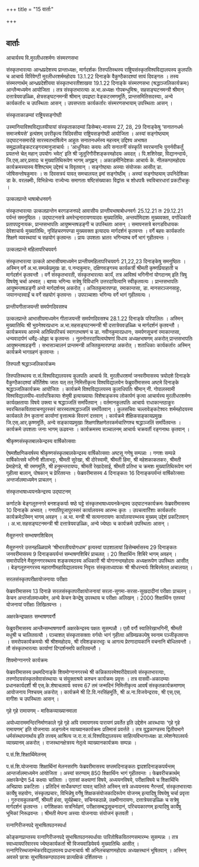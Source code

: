 +++
title = "15    वार्ताः"

+++
# 

## 

## 

## वार्ताः

आचार्यस्य वि.मुरलीधरशर्मणः संस्मरणसभा

संस्कृतभारत्याः आन्ध्रप्रदेशस्य प्रान्ताध्यक्षः, मार्गदर्शकः तिरुपतिस्थस्य राष्ट्रियसंस्कृतविश्वविद्यालयस्य कुलपतिः च आचार्यः विरिवेण्टी मुरलीधरशर्ममहोदयः 13.1.22 दिनाङ्के वैकुण्ठैकादश्यां सायं दिवङ्गतः । तस्य संस्मरणार्थम् आन्ध्रप्रदेशीयया संस्कृतभारतीशाखया 19.1.22 दिनाङ्के संस्मरणसभा (श्रद्धाञ्जलिकार्यक्रमः) आन्लैन्मध्यमेन आयोजिता । तत्र संस्कृतभारत्याः अ.भा.अध्यक्षः गोपबन्धुमिश्रः, सहसङ्घटनमन्त्री श्रीमान् दत्तात्रेयवज्रळ्ळिः, क्षेत्रसङ्घटनमन्त्री श्रीमान् उपद्रष्टा वेङ्कटरमणमूर्तिः, प्रान्तसमितिसदस्याः, अन्ये कार्यकर्तारः च उपस्थिताः आसन् । उपसप्तताः कार्यकर्तारः संस्मरणसभायाम् उपस्थिताः आसन् ।

संस्कृताकाडम्यां राष्ट्रियसङ्गोष्ठी

उस्मानियाविश्वविद्यालयीयायां संस्कृताकादम्यां डिसेम्बर्-मासस्य 27, 28, 29 दिनाङ्केषु ‘सनातनधर्मः समाजश्रेयसे’ इत्यंशम् उररीकृत्य त्रिदिवसीया राष्ट्रियसङ्गोष्ठी आयोजिता । अस्यां सङ्गोष्ठ्याम् उद्घाटनसमारोहे सारस्वतभाषित्वेन आहूतः सनातनधर्मस्य महत्त्वम् उद्दिश्य अभाषत समुद्रालवेङ्कटरङ्गरामानुजाचार्यः । ‘आधुनिकाः कवयः अपि सनातनीं संस्कृतिं स्वरचनाभिः पुनर्नवीकर्तुं प्रयतन्ते चेत् महान् उपयोगः भवेत्’ इति श्री जूलूरिगौरीशङ्करमहोदयः अवदत् । पि.शशिरेखा, विद्यानन्दार्यः, जि.एस्.आर्.प्रसादः च मुख्यातिथिरूपेण भागम् अगृह्णन् । अकाडमीनिदेशकः आचार्यः के. नीलकण्ठमहोदयः कार्यक्रमस्यास्य वैशिष्ट्यम् उद्देश्यं च विवृतवान् । सङ्गोष्ठ्याः अस्याः संयोजकः आसीत् डा. जोषिसन्तोषकुमारः । सः दिवसत्रयं यावत् समचालयत् इमां सङ्गोष्ठीम् । अस्यां सङ्गोष्ठ्याम् उपनिदेशिका डा के. वरलक्ष्मीः, विभिन्नेभ्यः राज्येभ्यः समागताः षष्टिसंख्याकाः विद्वांसः च शोधपत्रैः स्वविचारधारां प्रकटीचक्रुः ।

उत्कलप्रान्ते भाषाबोधनवर्गः

संस्कृतभारत्याः उत्कलप्रान्तेन बरगडजनपदे आवासीयः प्रान्तीयभाषाबोधनवर्गः 25.12.21 तः 29.12.21 पर्यन्तं समनुष्ठितः । उद्घाटनसत्रे अमरेन्द्रनारायणयादवः मुख्यातिथिः, अन्तर्यामिदाशः मुख्यवक्ता, वर्गाधिकारी प्रतापपट्टनायकः, प्रान्तसभापतिः आयुष्मन्तषडङ्गी च उपस्थिताः आसन् । समापनसत्रे बरगडविधायकः देवेशाचार्यः मुख्यातिथिः, नृसिंहचरणपण्डा मुख्यवक्ता इत्यादयः मार्गदर्शनं कृतवन्तः । वर्गे बहवः कार्यकर्तारः शिक्षणे व्यवस्थायां च सहयोगं कृतवन्तः । प्रायः उपशताः भ्रातरः भगिन्यश्च वर्गे भागं गृहीतवन्तः ।

उत्कलप्रान्ते महिलापरिचयवर्गः

संस्कृतभारत्या उत्कले आभासीयमाध्यमेन प्रान्तीयमहिलापरिचयवर्गः 21,22,23 दिनाङ्केषु समनुष्ठितः । अस्मिन् वर्गे अ.भा.सम्पर्कप्रमुखः डा. प.नन्दकुमारः, दक्षिणवङ्गस्य कार्यकर्त्री श्रीमती कृष्णप्रियाहाती च मार्गदर्शनं कृतवन्तौ । वर्गे संस्कृतभारती, संस्कृतभारत्याः कार्यं, तत्र आविश्वं भगिनीनां योगदानम् इति त्रिषु विषयेषु चर्चा अभवत् । बह्व्यः भगिन्यः सत्रेषु विविधानि उत्तरदायित्वानि स्वीकृतवत्यः । प्रान्तसभापतिः आयुष्मन्तषडङ्गी अन्ते मार्गदर्शनम् अकरोत् । अजितकुमारपण्डा, रमाकान्तसा, डा. मानसरञ्जनसाहुः, जयानन्दस्वाइँ च वर्गे सहयोगं कृतवन्तः । उपपञ्चाशाः भगिन्यः वर्गे भागं गृहीतवत्यः ।

प्रान्तीयगीताजयन्ती समर्पणदिवसश्च

उत्कलप्रान्ते आभासीयमाध्यमेन गीताजयन्ती समर्पणदिवसश्च 28.1.22 दिनाङ्के परिपालितः । अस्मिन् मुख्यातिथिः श्री भुवनेश्वरप्रधानः अ.भा.सहसङ्घटनमन्त्री श्री दत्तात्रेयवज्रळ्ळिः च मार्गदर्शनं कृतवन्तौ । कार्यक्रमस्य आरम्भे अतिथिपरिचयं स्वागतभाषणं च डा. नवीनकुमारप्रधानः, समर्पणसूचनां रमाकान्तसा, धन्यवादार्पणं धर्मेद्र-ओझा च कृतवन्तः । नूतनोत्तरदायित्वघोषणां विधाय अध्यक्षभाषणम् अकरोत् प्रान्तसभापतिः आयुष्मन्तषडङ्गी । सभासञ्चालनं प्रान्तमन्त्री अजितकुमारपण्डा अकरोत् । शताधिकाः कार्यकर्तारः अस्मिन् कार्यक्रमे भागग्रहणं कृतवन्तः ।

तिरुपतौ श्रद्धाञ्जलिकार्यक्रमः

तिरुपतिस्थस्य रा.सं.विश्वविद्यालयस्य कुलपतिः आचार्यः वि. मुरलीधरशर्मा जनवरीमासस्य त्रयोदशे दिनाङ्के वैकुण्ठैकादश्यां कीर्तिशेषः जातः यत् तत् निमित्तीकृत्य विश्वविद्यालयेन फेब्रुवरीमासस्य अष्टमे दिनाङ्के श्रद्धाञ्जलिकार्यक्रमः आयोजितः । कार्यक्रमे विश्वविद्यालयस्य कुलाधिपतिः श्रीमान् नी. गोपालस्वामी विश्वविद्यालयीय-वार्तापत्रिकायाः शेमुषी इत्याख्यायाः विशेषाङ्कस्य लोकार्पणं कृत्वा आचार्यस्य मुरलीधरशर्मणः कार्यदक्षतायाः विषये उक्त्वा च श्रद्धाञ्जलिं समर्पितवान् । वर्तमानकुलपतिः आचार्यः राधाकान्तठाकूरः स्वरचितकवितावाचनपुरस्सरं सारस्वतश्रद्धाञ्जलिं समर्पितवान् । कुलसचिवः चल्लावेङ्कटेश्वरः शर्ममहोदयस्य कार्यकाले तेन कृतानां कार्याणां वृत्तात्मकं विवरणं दत्तवान् । कार्यक्रमे शैक्षिकसङ्कायप्रमुखः जि.एस्.आर्.कृष्णमूर्तिः, अन्ये सङ्कायप्रमुखाः शिक्षणशिक्षणेतरकर्मचारिणश्च श्रद्धाञ्जलिं समर्पितवन्तः । कार्यक्रमे उपशताः जनाः भागम् ऊढवन्तः । कार्यक्रमस्य सञ्चालनम् आचार्यः चक्रवर्ती रङ्गनाथः कृतवान् ।

श्रीकृष्णसंस्कृतबालकेन्द्रस्य वार्षिकोत्सवाः

ऐषमशैक्षणिकवर्षस्य श्रीकृष्णसंस्कृतबालकेन्द्रस्य वार्षिकोत्सवाः अष्टसु गणेषु सम्पन्नाः । गणशः सम्पन्ने वार्षिकोत्सवे भगिनी शीलाभट्टः, श्रीमती सुरेखा, श्री दोरेस्वामी, श्रीमती हिमा, श्री महेशकाकतकरः, श्रीमती प्रेमाहेगडे, श्री रमणमूर्तिः, श्री हनुमन्तरायप्पः, श्रीमती रेखादेसाई, श्रीमती प्रतिभा च क्रमशः मुख्यातिथिरूपेण भागं गृहीत्वा बालान्, पोषकान् च प्रेरितवन्तः । फेब्रवरीमासस्य 4 दिनाङ्कतः 16 दिनाङ्कपर्यन्तं वार्षिकोत्सवाः अन्तर्जालमाध्यमेन प्राचलन् ।

संस्कृतभाषाध्ययनकेन्द्रस्य उद्घाटनम्

कर्णाटके बेङ्गलूरुनगरे बनशङ्कर्याः षष्ठे घट्टे संस्कृतभाषाध्ययनकेन्द्रस्य उद्घाटनकार्यक्रमः फेब्रवरीमासस्य 10 दिनाङ्के अभवत् । गणपतिपूजापुरस्सरं कार्यालयस्य आरम्भः कृतः । उपचत्वारिंशाः कार्यकर्तारः कार्यक्रमेऽस्मिन् भागम् अवहन् । अ.भा. मन्त्री श्री सत्यनारायणः कार्यालयारम्भस्य मुख्यम् उद्देशं प्रकटितवान् । अ.भा.सहसङ्घटनमन्त्री श्री दत्तात्रेयवज्रळ्ळिः, अन्ये ज्येष्ठाः च कार्यक्रमे उपस्थिताः आसन् ।

मैसूरुनगरे सम्भाषणशिबिरम्

मैसूरुनगरे उत्तनहळ्ळिग्रामे ‘श्रीभारतीययोगधाम’ इत्यस्यां पाठशालायां डिसेम्बर्मासस्य 29 दिनाङ्कतः जनवरीमासस्य 9 दिनाङ्कपर्यन्तं सम्भाषणशिबिरं प्राचलत् । 20 शिक्षार्थिनः शिबिरे भागम् अवहन् । समारोपदिने मैसूरुनगरस्थस्य शङ्करमठस्य अधिकारी श्री योगानन्दमहोदयः अध्यक्षरूपेण उपस्थितः आसीत् । बेङ्गलूरुनगरस्य महाराणीमहाविद्यालयस्य निवृत्तः संस्कृताध्यापकः श्री श्रीधरन्वर्यः शिबिरमेतत् अचालयत् ।

सरलसंस्कृतपरीक्षायोजनायाः परीक्षाः

फेब्रवरीमासस्य 13 दिनाङे सरलसंस्कृतपरीक्षायोजनायां सरला-सुगमा-सरसा-सुखदादीनां परीक्षाः प्राचलन् । केचन अन्तर्जालमाध्यमेन, अन्ये केचन केन्द्रेषु उपस्थाय च परीक्षाः अलिखन् । 2000 शिक्षार्थिनः एतस्यां योजनायां परीक्षाः लिखितवन्तः ।

अक्षरकेन्द्रपक्षतः सम्भाषणवर्गौ

फेब्रुवरीमासस्य आन्लैन्सम्भाषणवर्गौ अक्षरकेन्द्रस्य पक्षतः सुसम्पन्नौ । एतौ वर्गौ स्वातिरेखाभगिनी, श्रीमती मधुश्री च चालितवत्यौ । पञ्चाशत् संस्कृतासक्ताः वर्गयोः भागं गृहीत्वा अग्रिमप्रकल्पेषु स्वनाम पञ्जीकृतवन्तः । समरोपकार्यक्रमयोः श्री श्रीशमहोदयः, श्री रविशङ्करभट्टः च आगत्य प्रेरणादायकानि वचनानि बोधितवन्तौ । तौ संस्कृतभारत्याः कार्याणां दिग्दर्शनमपि कारितवन्तौ ।

शिवमोग्गानगरे कार्यक्रमः

फेब्रवरीमासस्य प्रथमदिनाङ्के शिवमोग्गानगरस्थे श्री कन्निकापरमेश्वरीदेवालये संस्कृतभारत्याः, तरुणोदयसंस्कृतसेवासंस्थायाः च संयुक्ताश्रये कश्चन कार्यक्रमः प्रवृत्तः । तत्र वासवी-अकादम्याः प्रधानकार्यदर्शी श्री एस्.के.शेषाचलवर्यः स्वस्य 67 तमं जन्मदिनं निमित्तीकृत्य आवर्षं संस्कृतकार्यक्रमाणाम् आयोजनाय निश्चयम् अकरोत् । कार्यक्रमे श्री टि.वि.नरसिंहमूर्तिः, श्री अ.ना.विजयेन्द्ररावः, श्री एस्.एस्. वागीशः च उपस्थिताः आसन् ।

गृहे गृहे रामायणम् - मासिकव्याख्यानमाला

अयोध्याराममन्दिरनिर्माणकाले गृहे गृहे अपि रामायणस्य पारायणं प्रवर्तेत इति उद्देशेन आरब्धायाः ‘गृहे गृहे रामायणम्’ इति योजनायाः अङ्गत्वेन व्याख्यानकार्यक्रमः प्रतिमासं प्रवर्त्तते । तत्र युद्धकाण्डस्य द्वितीयभागे धर्मसंस्थापनार्थाय इति तत्त्वम् आश्रित्य ज.रा.रा.सं.विश्वविद्यालयस्य साहित्यविभागाध्यक्षः डा.रमेशनेपालवर्यः व्याख्यानम् अकरोत् । राजस्थानक्षेत्रस्य नेतृत्वे व्याख्यानकार्यक्रमः सम्पन्नः ।

प.सं.शि.शिक्षार्थिमेलनम्

प.सं.शि.योजनायाः शिक्षार्थिनां मेलनसरणिः फेब्रवरीमासस्य सप्तमदिनाङ्कतः द्वादशदिनाङ्कपर्यन्तम् आन्तर्जालमाध्यमेन आयोजिता । अस्यां सरण्याम् 850 शिक्षार्थिनः भागं गृहीतवन्तः । फेब्रवरीचक्रार्थम् अक्षरकेन्द्रेण 54 कक्ष्याः चालिताः । एतासां कक्ष्याणां विषये, अध्ययनविषये, परीक्षाविषये च शिक्षार्थिभिः अभिप्रायाः प्रकटिताः । प्रतिदिनं सार्धैकघण्टां यावत् चालिते अस्मिन् सत्रे अध्ययनस्य नैरन्तर्यं, संस्कृतभारत्याः कार्येषु सहयोगः, संस्कृतप्रचारः, विभिन्नेषु वर्गेषु शिक्षकसंयोजकादिरूपेण योजनम् इत्यादिषु विषयेषु चर्चा प्रवृत्ता । गुरुरावकुलकर्णी, श्रीमती हंसा, सूर्यहेब्बारः, सचिनकठाळे, लक्ष्मीनारायणः, दत्तात्रेयवज्रळ्ळिः च सत्रेषु मार्गदर्शनं कृतवन्तः । वर्गशिक्षकाः सत्रनिर्वहणं, परीक्षासम्बद्धसूचनादानं, परिचयकारणम् इत्यादिषु कार्येषु भूमिकां निरूढवन्तः । श्रीमती मेघना अस्याः योजनायाः संयोजनं कृतवती ।

रत्नागिरीजनपदे सुभाषितपठनस्पर्धा

कोङ्कणप्रान्तस्य रत्नागिरीजनपदे सुभाषितपठनस्पर्धायाः पारितोषिकवितरणसमारम्भः सुसम्पन्नः । तत्र स्वाध्यायपरिवारस्य ज्येष्ठकार्यकर्ता श्री विजयवाडियेवर्यः मुख्यातिथिः आसीत् । रत्नागिरिस्थजाम्भेकरविद्यालयस्य प्रधानाचार्यः श्री अनिलचव्हाणमहोदयः अध्यक्षस्थानं भूषितवान् । अस्मिन् अवसरे छात्राः सुभाषितकण्ठपाठस्य प्रात्यक्षिकं दर्शितवन्तः ।


